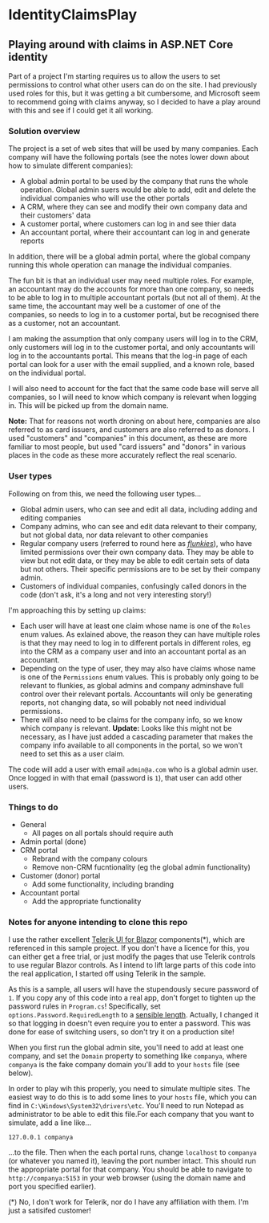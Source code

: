 # IdentityClaimsPlay

## Playing around with claims in ASP.NET Core identity

Part of a project I'm starting requires us to allow the users to set permissions to control what other users can do on the site. I had previously used roles for this, but it was getting a bit cumbersome, and Microsoft seem to recommend going with claims anyway, so I decided to have a play around with this and see if I could get it all working.

### Solution overview
The project is a set of web sites that will be used by many companies. Each company will have the following portals (see the notes lower down about how to simulate different companies):
- A global admin portal to be used by the company that runs the whole operation. Global admin suers would be able to add, edit and delete the individual companies who will use the other portals
- A CRM, where they can see and modify their own company data and their customers' data
- A customer portal, where customers can log in and see thier data
- An accountant portal, where their accountant can log in and generate reports

In addition, there will be a global admin portal, where the global company running this whole operation can manage the individual companies.

The fun bit is that an individual user may need multiple roles. For example, an accountant may do the accounts for more than one company, so needs to be able to log in to multiple accountant portals (but not all of them). At the same time, the accountant may well be a customer of one of the companies, so needs to log in to a customer portal, but be recognised there as a customer, not an accountant.

I am making the assumption that only company users will log in to the CRM, only customers will log in to the customer portal, and only accountants will log in to the accountants portal. This means that the log-in page of each portal can look for a user with the email supplied, and a known role, based on the individual portal.

I will also need to account for the fact that the same code base will serve all companies, so I will need to know which company is relevant when logging in. This will be picked up from the domain name.

**Note:** That for reasons not worth droning on about here, companies are also referred to as card issuers, and customers are also referred to as donors. I used "customers" and "companies" in this document, as these are more familiar to most people, but used "card issuers" and "donors" in various places in the code as these more accurately reflect the real scenario.

### User types
Following on from this, we need the following user types...
- Global admin users, who can see and edit all data, including adding and editing companies
- Company admins, who can see and edit data relevant to their company, but not global data, nor data relevant to other companies
- Regular company users (referred to round here as _[flunkies](https://dictionary.cambridge.org/dictionary/english/flunky)_), who have limited permissions over their own company data. They may be able to view but not edit data, or they may be able to edit certain sets of data but not others. Their specific permissions are to be set by their company admin.
- Customers of individual companies, confusingly called donors in the code (don't ask, it's a long and not very interesting story!)

I'm approaching this by setting up claims:
- Each user will have at least one claim whose name is one of the `Roles` enum values. As exlained above, the reason they can have multiple roles is that they may need to log in to different portals in different roles, eg into the CRM as a company user and into an accountant portal as an accountant.
- Depending on the type of user, they may also have claims whose name is one of the `Permissions` enum values. This is probably only going to be relevant to flunkies, as global admins and company adminshave full control over their relevant portals. Accountants will only be generating reports, not changing data, so will pobably not need individual permissions.
- There will also need to be claims for the company info, so we know which company is relevant. **Update:** Looks like this might not be necessary, as I have just added a cascading parameter that makes the company info available to all components in the portal, so we won't need to set this as a user claim.

The code will add a user with email `admin@a.com` who is a global admin user. Once logged in with that email (password is `1`), that user can add other users.

### Things to do
- General
  - All pages on all portals should require auth
- Admin portal (done)
- CRM portal
  - Rebrand with the company colours
  - Remove non-CRM fucntionality (eg the global admin functionality)
- Customer (donor) portal
  - Add some functionality, including branding
- Accountant portal
  - Add the appropriate functionality

### Notes for anyone intending to clone this repo
I use the rather excellent [Telerik UI for Blazor](https://www.telerik.com/blazor-ui) components(*), which are referenced in this sample project. If you don't have a licence for this, you can either get a free trial, or just modify the pages that use Telerik controls to use regular Blazor controls. As I intend to lift large parts of this code into the real application, I started off using Telerik in the sample.

As this is a sample, all users will have the stupendously secure password of `1`. If you copy any of this code into a real app, don't forget to tighten up the password rules in `Program.cs`! Specifically, set `options.Password.RequiredLength` to a [sensible length](https://blog.codinghorror.com/password-rules-are-bullshit/). Actually, I changed it so that logging in doesn't even require you to enter a password. This was done for ease of switching users, so don't try it on a production site!

When you first run the global admin site, you'll need to add at least one company, and set the `Domain` property to something like `companya`, where `companya` is the fake company domain you'll add to your `hosts` file (see below).

In order to play wih this properly, you need to simulate multiple sites. The easiest way to do this is to add some lines to your `hosts` file, which you can find in `C:\Windows\System32\drivers\etc`. You'll need to run Notepad as administrator to be able to edit this file.For each company that you want to simulate, add a line like...

`127.0.0.1 companya`

...to the file. Then when the each portal runs, change `localhost` to `companya` (or whatever you named it), leaving the port number intact. This should run the appropriate portal for that company. You should be able to navigate to `http://companya:5153` in your web browser (using the domain name and port you specified earlier).

(*) No, I don't work for Telerik, nor do I have any affiliation with them. I'm just a satisifed customer!